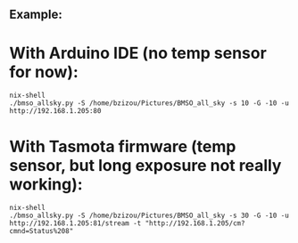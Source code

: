 Example:
--------

# With Arduino IDE (no temp sensor for now):
```
nix-shell
./bmso_allsky.py -S /home/bzizou/Pictures/BMSO_all_sky -s 10 -G -10 -u http://192.168.1.205:80
```

# With Tasmota firmware (temp sensor, but long exposure not really working):
```
nix-shell
./bmso_allsky.py -S /home/bzizou/Pictures/BMSO_all_sky -s 30 -G -10 -u http://192.168.1.205:81/stream -t "http://192.168.1.205/cm?cmnd=Status%208"
```
